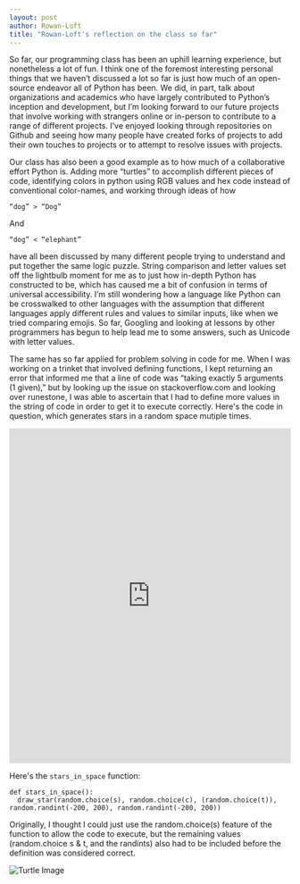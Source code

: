 ```yaml
---
layout: post
author: Rowan-Loft
title: "Rowan-Loft's reflection on the class so far"
---
```


So far, our programming class has been an uphill learning experience, but nonetheless a lot of fun. I think one of the foremost interesting personal things that we haven’t discussed a lot so far is just how much of an open-source endeavor all of Python has been. We did, in part, talk about organizations and academics who have largely contributed to Python’s inception and development, but I’m looking forward to our future projects that involve working with strangers online or in-person to contribute to a range of different projects. I’ve enjoyed looking through repositories on Github and seeing how many people have created forks of projects to add their own touches to projects or to attempt to resolve issues with projects. 

Our class has also been a good example as to how much of a collaborative effort Python is. Adding more “turtles” to accomplish different pieces of code, identifying colors in python using RGB values and hex code instead of conventional color-names, and working through ideas of how 

`“dog” > “Dog”` 

And  

`“dog” < “elephant”` 

have all been discussed by many different people trying to understand and put together the same logic puzzle. String comparison and letter values set off the lightbulb moment for me as to just how in-depth Python has constructed to be, which has caused me a bit of confusion in terms of universal accessibility. I’m still wondering how a language like Python can be crosswalked to other languages with the assumption that different languages apply different rules and values to similar inputs, like when we tried comparing emojis. So far, Googling and looking at lessons by other programmers has begun to help lead me to some answers, such as Unicode with letter values. 

The same has so far applied for problem solving in code for me. When I was working on a trinket that involved defining functions, I kept returning an error that informed me that a line of code was “taking exactly 5 arguments (1 given),” but by looking up the issue on stackoverflow.com and looking over runestone, I was able to ascertain that I had to define more values in the string of code in order to get it to execute correctly. Here's the code in question, which generates stars in a random space mutiple times.

<iframe src="https://trinket.io/embed/python/3c5345e913" width="100%" height="600" frameborder="0" marginwidth="0" marginheight="0" allowfullscreen></iframe>

Here's the `stars_in_space` function:

```
def stars_in_space():
  draw_star(random.choice(s), random.choice(c), (random.choice(t)), random.randint(-200, 200), random.randint(-200, 200))
  ```
 Originally, I thought I could just use the random.choice(s) feature of the function to allow the code to execute, but the remaining values (random.choice s & t, and the randints) also had to be included before the definition was considered correct. 
 
 ![Turtle Image](https://www.utexas.edu/sites/all/themes/utexas/img/general/logo.svg)
